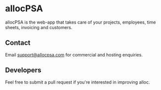 # allocPSA
allocPSA is the web-app that takes care of your projects, employees, time
sheets, invoicing and customers.

## Contact
Email [support@allocpsa.com](mailto:support@allocpsa.com) for commercial and
hosting enquiries.

## Developers
Feel free to submit a pull request if you're interested in improving alloc.

